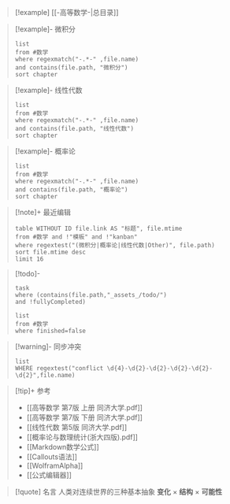 > [!example] [[-高等数学-|总目录]]

> [!example]- 微积分
>```dataview
>list 
>from #数学
>where regexmatch("-.*-" ,file.name)
>and contains(file.path, "微积分")
>sort chapter
>```

> [!example]- 线性代数
>```dataview
>list 
>from #数学
>where regexmatch("-.*-" ,file.name)
>and contains(file.path, "线性代数")
>sort chapter
>```

> [!example]- 概率论
>```dataview
>list
>from #数学
>where regexmatch("-.*-" ,file.name)
>and contains(file.path, "概率论")
>sort chapter
>```

> [!note]+ 最近编辑
>```dataview
>table WITHOUT ID file.link AS "标题", file.mtime
>from #数学 and !"模板" and !"kanban"
>where regextest("(微积分|概率论|线性代数|Other)", file.path)
>sort file.mtime desc
>limit 16
>```

> [!todo]-
> ```dataview
> task
> where (contains(file.path,"_assets_/todo/")
> and !fullyCompleted)
> ```
>```dataview
>list
>from #数学 
>where finished=false
>```

> [!warning]- 同步冲突
> 
> ```dataview
> list
> WHERE regextest("conflict \d{4}-\d{2}-\d{2}-\d{2}-\d{2}-\d{2}",file.name)
> ```

> [!tip]+ 参考
> - [[高等数学 第7版 上册 同济大学.pdf]]
> - [[高等数学 第7版 下册 同济大学.pdf]]
> - [[线性代数 第5版 同济大学.pdf]]
> - [[概率论与数理统计(浙大四版).pdf]]
>- [[Markdown数学公式]]
>- [[Callouts语法]]
>- [[WolframAlpha]]
>- [[公式编辑器]]

>[!quote] 名言
>人类对连续世界的三种基本抽象 
>**变化** × **结构** × **可能性**

